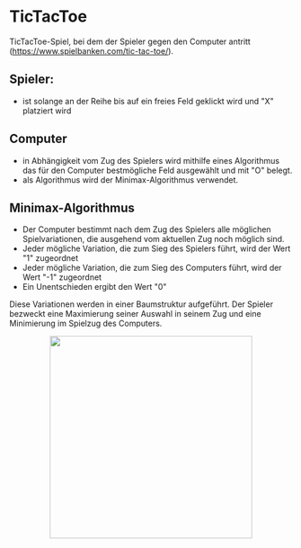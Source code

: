 # TicTacToe

TicTacToe-Spiel, bei dem der Spieler gegen den Computer antritt (https://www.spielbanken.com/tic-tac-toe/).

## Spieler:
- ist solange an der Reihe bis auf ein freies Feld geklickt wird und "X" platziert wird

## Computer
- in Abhängigkeit vom Zug des Spielers wird mithilfe eines Algorithmus das für den Computer bestmögliche Feld ausgewählt und mit "O" belegt.
- als Algorithmus wird der Minimax-Algorithmus verwendet.


## Minimax-Algorithmus
- Der Computer bestimmt nach dem Zug des Spielers alle möglichen Spielvariationen, die ausgehend vom aktuellen Zug noch möglich sind.
- Jeder mögliche Variation, die zum Sieg des Spielers führt, wird der Wert "1" zugeordnet
- Jeder mögliche Variation, die zum Sieg des Computers führt, wird der Wert "-1" zugeordnet
- Ein Unentschieden ergibt den Wert "0"

Diese Variationen werden in einer Baumstruktur aufgeführt.
Der Spieler bezweckt eine Maximierung seiner Auswahl in seinem Zug und eine Minimierung im Spielzug des Computers.

<p align='center'>
    <img src="https://user-images.githubusercontent.com/73491052/132740269-4c19a718-c04c-4cf4-92a5-14dc71765a16.png" width=360>
</p>








